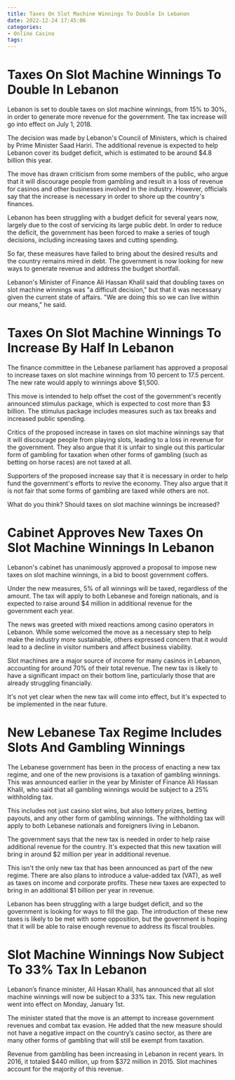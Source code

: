 ```yaml
---
title: Taxes On Slot Machine Winnings To Double In Lebanon 
date: 2022-12-24 17:45:06
categories:
- Online Casino
tags:
---
```



#  Taxes On Slot Machine Winnings To Double In Lebanon 

Lebanon is set to double taxes on slot machine winnings, from 15% to 30%, in order to generate more revenue for the government. The tax increase will go into effect on July 1, 2018.

The decision was made by Lebanon's Council of Ministers, which is chaired by Prime Minister Saad Hariri. The additional revenue is expected to help Lebanon cover its budget deficit, which is estimated to be around $4.8 billion this year.

The move has drawn criticism from some members of the public, who argue that it will discourage people from gambling and result in a loss of revenue for casinos and other businesses involved in the industry. However, officials say that the increase is necessary in order to shore up the country's finances.

Lebanon has been struggling with a budget deficit for several years now, largely due to the cost of servicing its large public debt. In order to reduce the deficit, the government has been forced to make a series of tough decisions, including increasing taxes and cutting spending.

So far, these measures have failed to bring about the desired results and the country remains mired in debt. The government is now looking for new ways to generate revenue and address the budget shortfall.

Lebanon's Minister of Finance Ali Hassan Khalil said that doubling taxes on slot machine winnings was "a difficult decision," but that it was necessary given the current state of affairs. "We are doing this so we can live within our means," he said.

#  Taxes On Slot Machine Winnings To Increase By Half In Lebanon 

The finance committee in the Lebanese parliament has approved a proposal to increase taxes on slot machine winnings from 10 percent to 17.5 percent. The new rate would apply to winnings above $1,500.

This move is intended to help offset the cost of the government's recently announced stimulus package, which is expected to cost more than $3 billion. The stimulus package includes measures such as tax breaks and increased public spending.

Critics of the proposed increase in taxes on slot machine winnings say that it will discourage people from playing slots, leading to a loss in revenue for the government. They also argue that it is unfair to single out this particular form of gambling for taxation when other forms of gambling (such as betting on horse races) are not taxed at all.

 Supporters of the proposed increase say that it is necessary in order to help fund the government's efforts to revive the economy. They also argue that it is not fair that some forms of gambling are taxed while others are not.

What do you think? Should taxes on slot machine winnings be increased?

#  Cabinet Approves New Taxes On Slot Machine Winnings In Lebanon 

Lebanon's cabinet has unanimously approved a proposal to impose new taxes on slot machine winnings, in a bid to boost government coffers.

Under the new measures, 5% of all winnings will be taxed, regardless of the amount. The tax will apply to both Lebanese and foreign nationals, and is expected to raise around $4 million in additional revenue for the government each year.

The news was greeted with mixed reactions among casino operators in Lebanon. While some welcomed the move as a necessary step to help make the industry more sustainable, others expressed concern that it would lead to a decline in visitor numbers and affect business viability.

Slot machines are a major source of income for many casinos in Lebanon, accounting for around 70% of their total revenue. The new tax is likely to have a significant impact on their bottom line, particularly those that are already struggling financially.

It's not yet clear when the new tax will come into effect, but it's expected to be implemented in the near future.

#  New Lebanese Tax Regime Includes Slots And Gambling Winnings 

The Lebanese government has been in the process of enacting a new tax regime, and one of the new provisions is a taxation of gambling winnings. This was announced earlier in the year by Minister of Finance Ali Hassan Khalil, who said that all gambling winnings would be subject to a 25% withholding tax.

This includes not just casino slot wins, but also lottery prizes, betting payouts, and any other form of gambling winnings. The withholding tax will apply to both Lebanese nationals and foreigners living in Lebanon.

The government says that the new tax is needed in order to help raise additional revenue for the country. It's expected that this new taxation will bring in around $2 million per year in additional revenue.

This isn't the only new tax that has been announced as part of the new regime. There are also plans to introduce a value-added tax (VAT), as well as taxes on income and corporate profits. These new taxes are expected to bring in an additional $1 billion per year in revenue.

Lebanon has been struggling with a large budget deficit, and so the government is looking for ways to fill the gap. The introduction of these new taxes is likely to be met with some opposition, but the government is hoping that it will be able to raise enough revenue to address its fiscal troubles.

#  Slot Machine Winnings Now Subject To 33% Tax In Lebanon

Lebanon’s finance minister, Ali Hasan Khalil, has announced that all slot machine winnings will now be subject to a 33% tax. This new regulation went into effect on Monday, January 1st.

The minister stated that the move is an attempt to increase government revenues and combat tax evasion. He added that the new measure should not have a negative impact on the country’s casino sector, as there are many other forms of gambling that will still be exempt from taxation.

Revenue from gambling has been increasing in Lebanon in recent years. In 2016, it totaled $440 million, up from $372 million in 2015. Slot machines account for the majority of this revenue.